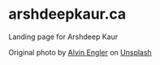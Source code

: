# arshdeepkaur.ca
Landing page for Arshdeep Kaur

Original photo by [Alvin Engler](https://unsplash.com/@englr) on [Unsplash](https://unsplash.com/)